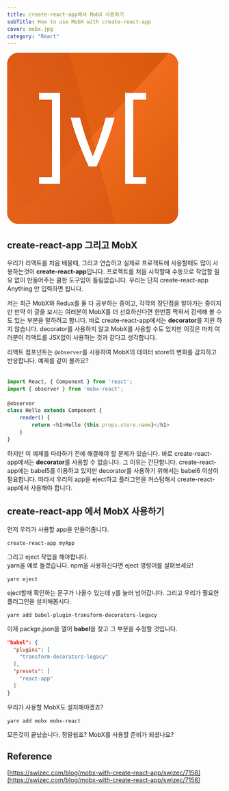 ```yaml
---
title: create-react-app에서 MobX 사용하기
subTitle: How to use MobX with create-react-app
cover: mobx.jpg
category: "React"
---
```

  
![mobx](mobx.jpg)

## create-react-app 그리고 MobX
  
우리가 리액트를 처음 배울때, 그리고 연습하고 실제로 프로젝트에 사용할때도 많이 사용하는것이 **create-react-app**입니다. 프로젝트를 처음 시작할때 수동으로 작업할 필요 없이 만들어주는 쿨한 도구임이 틀림없습니다. 우리는 단지 create-react-app Anything 만 입력하면 됩니다.  
  
저는 최근 MobX와 Redux를 둘 다 공부하는 중이고, 각각의 장단점을 알아가는 중이지만 만약 이 글을 보시는 여러분이 MobX를 더 선호하신다면 한번쯤 막혀서 검색해 볼 수도 있는 부분을 말하려고 합니다. 바로 create-react-app에서는 **decorator**를 지원 하지 않습니다. decorator를 사용하지 않고 MobX를 사용할 수도 있지만 이것은 마치 여러분이 리액트를 JSX없이 사용하는 것과 같다고 생각합니다.  
  
리액트 컴포넌트는 <code>@observer</code>를 사용하여 MobX의 데이터 store의 변화를 감지하고 반응합니다. 예제를 같이 볼까요?
```javascript

import React, { Component } from 'react';
import { observer } from 'mobx-react';

@observer
class Hello extends Component {
    render() {
        return <h1>Hello {this.props.store.name}</h1>
    }
}
```
하지만 이 예제를 따라하기 전에 해결해야 할 문제가 있습니다. 바로 create-react-app에서는 **decorator**를 사용할 수 없습니다. 그 이유는 간단합니다. create-react-app에는 babel5를 이용하고 있지만 decorator를 사용하기 위해서는 babel6 이상이 필요합니다. 따라서 우리의 app을 eject하고 플러그인을 커스텀해서 create-react-app에서 사용해야 합니다.  
  
## create-react-app 에서 MobX 사용하기
  
먼저 우리가 사용할 app을 만들어줍니다.  
```text
create-react-app myApp
```
그리고 eject 작업을 해야합니다.  
yarn을 예로 들겠습니다. npm을 사용하신다면 eject 명령어를 살펴보세요!
```text
yarn eject
```
eject할때 확인하는 문구가 나올수 있는데 y를 눌러 넘어갑니다.
그리고 우리가 필요한 플러그인을 설치해봅시다.
```text
yarn add babel-plugin-transform-decorators-legacy
```
이제 packge.json을 열어 **babel**을 찾고 그 부분을 수정할 것입니다.
```json
"babel": {
  "plugins": [
    "transform-decorators-legacy"
  ],
  "presets": [
    "react-app"
  ]
}
```
우리가 사용할 MobX도 설치해야겠죠?
```text
yarn add mobx mobx-react
```
모든것이 끝났습니다. 정말쉽죠? MobX를 사용할 준비가 되셨나요?  
  
## Reference
[https://swizec.com/blog/mobx-with-create-react-app/swizec/7158](https://swizec.com/blog/mobx-with-create-react-app/swizec/7158)
